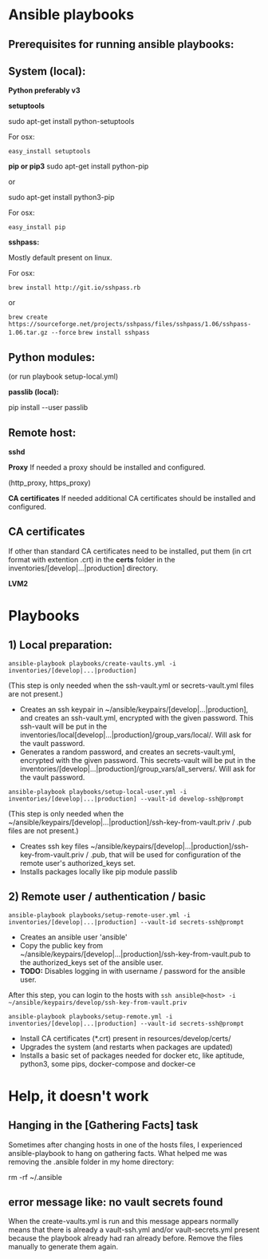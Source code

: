 
# Ansible playbooks


## Prerequisites for running ansible playbooks:

## **System (local):**

**Python preferably v3**

**setuptools**

sudo apt-get install python-setuptools

For osx:

`easy_install setuptools`

**pip or pip3**
sudo apt-get install python-pip

or

sudo apt-get install python3-pip

For osx:

`easy_install pip`

**sshpass:**

Mostly default present on linux.

For osx: 

`brew install http://git.io/sshpass.rb`

or   

`brew create https://sourceforge.net/projects/sshpass/files/sshpass/1.06/sshpass-1.06.tar.gz --force`
     `brew install sshpass`
 

## Python modules:
(or run playbook setup-local.yml)

**passlib (local):**

pip install --user passlib



## **Remote host:**

**sshd**

**Proxy**
If needed a proxy should be installed and configured.

(http_proxy, https_proxy)

**CA certificates**
If needed additional CA certificates should be installed and configured.


## CA certificates
If other than standard CA certificates need to be installed, put them (in crt format with extention .crt) in the **certs** folder in the inventories/[develop|...|production] directory.

**LVM2**


# Playbooks

## 1) Local preparation:

`ansible-playbook playbooks/create-vaults.yml -i inventories/[develop|...|production]`

(This step is only needed when the ssh-vault.yml or secrets-vault.yml files are not present.)

- Creates an ssh keypair in ~/ansible/keypairs/[develop|...|production], and creates an ssh-vault.yml, encrypted with the given password. This ssh-vault will be put in the inventories/local[develop|...|production]/group_vars/local/. Will ask for the vault password.
- Generates a random password, and creates an secrets-vault.yml, encrypted with the given password. This secrets-vault will be put in the inventories/[develop|...|production]/group_vars/all_servers/. Will ask for the vault password.

`ansible-playbook playbooks/setup-local-user.yml -i inventories/[develop|...|production] --vault-id develop-ssh@prompt`

(This step is only needed when the ~/ansible/keypairs/[develop|...|production]/ssh-key-from-vault.priv / .pub files are not present.)

- Creates ssh key files ~/ansible/keypairs/[develop|...|production]/ssh-key-from-vault.priv / .pub, that will be used for configuration of the remote user's authorized_keys set.
- Installs packages locally like pip module passlib

## 2) Remote user / authentication / basic

`ansible-playbook playbooks/setup-remote-user.yml -i inventories/[develop|...|production] --vault-id secrets-ssh@prompt`

- Creates an ansible user 'ansible'
- Copy the public key from ~/ansible/keypairs/[develop|...|production]/ssh-key-from-vault.pub to the authorized_keys set of the ansible user.
- **TODO:** Disables logging in with username / password for the ansible user.

After this step, you can login to the hosts with `ssh ansible@<host> -i ~/ansible/keypairs/develop/ssh-key-from-vault.priv` 

`ansible-playbook playbooks/setup-remote.yml -i inventories/[develop|...|production] --vault-id secrets-ssh@prompt`

- Install CA certificates (*.crt) present in resources/develop/certs/
- Upgrades the system (and restarts when packages are updated)
- Installs a basic set of packages needed for docker etc, like aptitude, python3, some pips, docker-compose and docker-ce


# Help, it doesn't work

## **Hanging in the [Gathering Facts] task**
Sometimes after changing hosts in one of the hosts files, I experienced ansible-playbook to hang on gathering facts. What helped me was removing the .ansible folder in my home directory:

rm -rf ~/.ansible

## **error message like: no vault secrets found**
When the create-vaults.yml is run and this message appears normally means that there is already a vault-ssh.yml and/or vault-secrets.yml present because the playbook already had ran already before. Remove the files manually to generate them again.